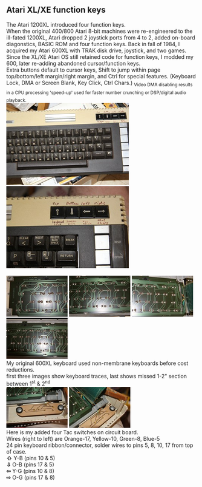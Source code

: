 ## **Atari XL/XE function keys**
The Atari 1200XL introduced four function keys. <br/>
When the original 400/800 Atari 8-bit machines were re-engineered to the ill-fated 1200XL, Atari dropped 2 joystick ports from 4 to 2, added on-board diagonstics, BASIC ROM and four function keys. Back in fall of 1984, I acquired my Atari 600XL with TRAK disk drive, joystick, and two games. Since the XL/XE Atari OS still retained code for function keys, I modded my 600, later re-adding abandoned cursor/function keys.  
Extra buttons default to cursor keys, Shift to jump within page top/bottom/left margin/right margin, and Ctrl for special features. (Keyboard Lock, DMA or Screen Blank, Key Click, Ctrl Chars.) <sub>Video DMA disabling results in a CPU processing 'speed-up' used for faster number crunching or DSP/digital audio playback.</sub>
<br/>
[![B](pic/TNx2/IMG_2027.JPG)](pic/IMG_2027.JPG) 
[![A](pic/TNx2/IMG_2026.JPG)](pic/IMG_2026.JPG) <br/>
<br/>
[![1](pic/TN/IMG_2023.JPG)](pic/IMG_2023.JPG) 
[![2](pic/TN/IMG_2022.JPG)](pic/IMG_2022.JPG) 
[![3](pic/TN/IMG_2021.JPG)](pic/IMG_2021.JPG) 
[![4](pic/TN/IMG_2028.JPG)](pic/IMG_2028.JPG)  
My original 600XL keyboard used non-membrane keyboards before cost reductions.  
first three images show keyboard traces, last shows missed 1-2" section between 1<sup>st</sup> & 2<sup>nd</sup><br/>
[![5](pic/TN/IMG_2024.JPG)](pic/IMG_2024.JPG)
[![6](pic/TN/IMG_2025.JPG)](pic/IMG_2025.JPG)  
Here is my added four Tac switches on circuit board.  
Wires (right to left) are Orange-17, Yellow-10, Green-8, Blue-5   
24 pin keyboard ribbon/connector, solder wires to pins 5, 8, 10, 17 from top of case. <br/>
**⇧** Y-B (pins 10 & 5)  
**⇩** O-B (pins 17 & 5)  
**⇦** Y-G (pins 10 & 8)  
**⇨** O-G (pins 17 & 8)  
<br/> 
